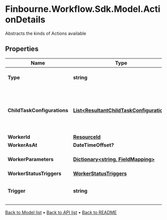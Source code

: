# Finbourne.Workflow.Sdk.Model.ActionDetails
Abstracts the kinds of Actions available

## Properties

Name | Type | Description | Notes
------------ | ------------- | ------------- | -------------
**Type** | **string** | Type name for this Action | 
**ChildTaskConfigurations** | [**List&lt;ResultantChildTaskConfiguration&gt;**](ResultantChildTaskConfiguration.md) | Tasks can be generated from run worker results; this is the configuration | 
**WorkerId** | [**ResourceId**](ResourceId.md) |  | 
**WorkerAsAt** | **DateTimeOffset?** | Worker AsAt | [optional] 
**WorkerParameters** | [**Dictionary&lt;string, FieldMapping&gt;**](FieldMapping.md) | Parameters for this Worker | [optional] 
**WorkerStatusTriggers** | [**WorkerStatusTriggers**](WorkerStatusTriggers.md) |  | [optional] 
**Trigger** | **string** | Trigger on parent task to be invoked | 

[Back to Model list](../README.md#documentation-for-models) &#8226; [Back to API list](../README.md#documentation-for-api-endpoints) &#8226; [Back to README](../README.md)

